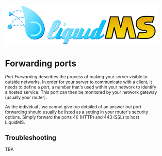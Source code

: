 ![LiquidMS logo](../liquidMS.svg)

Forwarding ports
================

*Port Forwarding* describes the process of making your server visible to
outside networks. In order for your server to communicate with a client, it
needs to define a *port*, a number that's used within your network to
identify a hosted service. This port can then be monitored by your network
gateway (usually your router).

As the individual , we cannot give too detailed of an answer but port
forwarding should usually be listed as a setting in your router's security
options. Simply forward the ports 40 (HTTP) and 443 (SSL) to host LiquidMS.

Troubleshooting
---------------

TBA

